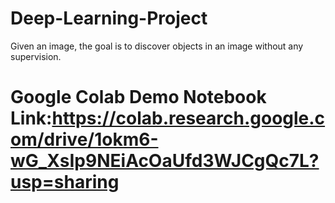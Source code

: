 # Deep-Learning-Project
Given an image, the goal is to discover objects in an image without any supervision.

# Google Colab Demo Notebook Link:https://colab.research.google.com/drive/1okm6-wG_XsIp9NEiAcOaUfd3WJCgQc7L?usp=sharing
